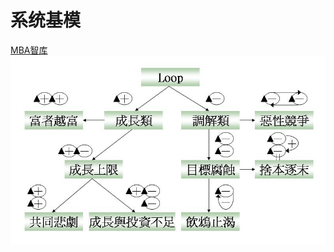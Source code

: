 # 系统基模 
[MBA智库](https://wiki.mbalib.com/wiki/%E7%B3%BB%E7%BB%9F%E5%9F%BA%E6%A8%A1)
![系统基模](../img/系统基模整理.jpg "系统基模整理")

